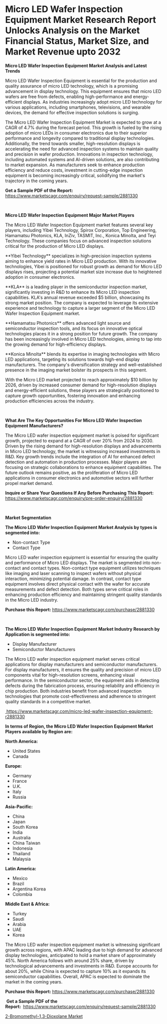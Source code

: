 <p><h1>Micro LED Wafer Inspection Equipment Market Research Report Unlocks Analysis on the Market Financial Status, Market Size, and Market Revenue upto 2032</h1></p><p><strong>Micro LED Wafer Inspection Equipment Market Analysis and Latest Trends</strong></p>
<p><p>Micro LED Wafer Inspection Equipment is essential for the production and quality assurance of micro LED technology, which is a promising advancement in display technology. This equipment ensures that micro LED wafers are free from defects, enabling high-performance and energy-efficient displays. As industries increasingly adopt micro LED technology for various applications, including smartphones, televisions, and wearable devices, the demand for effective inspection solutions is surging.</p><p>The Micro LED Wafer Inspection Equipment Market is expected to grow at a CAGR of 4.7% during the forecast period. This growth is fueled by the rising adoption of micro LEDs in consumer electronics due to their superior performance and longevity compared to traditional display technologies. Additionally, the trend towards smaller, high-resolution displays is accelerating the need for advanced inspection systems to maintain quality and precision in wafer production. Innovations in inspection technology, including automated systems and AI-driven solutions, are also contributing to market expansion. As manufacturers seek to enhance production efficiency and reduce costs, investment in cutting-edge inspection equipment is becoming increasingly critical, solidifying the market's trajectory in the coming years.</p></p>
<p><strong>Get a Sample PDF of the Report:&nbsp;</strong> <a href="https://www.marketscagr.com/enquiry/request-sample/2881330?utm_campaign=1836&utm_medium=2&utm_source=Github&utm_content=ia&utm_term=12032025&utm_id=micro-led-wafer-inspection-equipment">https://www.marketscagr.com/enquiry/request-sample/2881330</a></p>
<p>&nbsp;</p>
<p><strong>Micro LED Wafer Inspection Equipment Major Market Players</strong></p>
<p><p>The Micro LED Wafer Inspection Equipment market features several key players, including Yibei Technology, Spirox Corporation, Top Engineering, Hamamatsu Photonics, KLA, InZiv, TASMIT, Inc., Konica Minolta, and Teyi Technology. These companies focus on advanced inspection solutions critical for the production of Micro LED displays.</p><p>**Yibei Technology** specializes in high-precision inspection systems aiming to enhance yield rates in Micro LED production. With its innovative technologies, Yibei is positioned for robust growth as demand for Micro LED displays rises, projecting a potential market size increase due to heightened adoption in consumer electronics.</p><p>**KLA** is a leading player in the semiconductor inspection market, significantly investing in R&D to enhance its Micro LED inspection capabilities. KLA's annual revenue exceeded $5 billion, showcasing its strong market position. The company is expected to leverage its extensive experience and technology to capture a larger segment of the Micro LED Wafer Inspection Equipment market.</p><p>**Hamamatsu Photonics** offers advanced light source and semiconductor inspection tools, and its focus on innovative optical technologies places it in a strong position for future growth. The company has been increasingly involved in Micro LED technologies, aiming to tap into the growing demand for high-efficiency displays.</p><p>**Konica Minolta** blends its expertise in imaging technologies with Micro LED applications, targeting its solutions towards high-end display manufacturers. The company's diversification strategy and well-established presence in the imaging market bolster its prospects in this segment.</p><p>With the Micro LED market projected to reach approximately $10 billion by 2026, driven by increased consumer demand for high-resolution displays and energy-efficient solutions, these players are strategically positioned to capture growth opportunities, fostering innovation and enhancing production efficiencies across the industry.</p></p>
<p>&nbsp;</p>
<p><strong>What Are The Key Opportunities For Micro LED Wafer Inspection Equipment Manufacturers?</strong></p>
<p><p>The Micro LED wafer inspection equipment market is poised for significant growth, projected to expand at a CAGR of over 20% from 2024 to 2030. Driven by the rising demand for high-resolution displays and advancements in Micro LED technology, the market is witnessing increased investments in R&D. Key growth trends include the integration of AI for enhanced defect detection and automation in production processes. Major players are focusing on strategic collaborations to enhance equipment capabilities. The future outlook remains positive, as the proliferation of Micro LED applications in consumer electronics and automotive sectors will further propel market demand.</p></p>
<p><strong>Inquire or Share Your Questions If Any Before Purchasing This Report:</strong> <a href="https://www.marketscagr.com/enquiry/pre-order-enquiry/2881330?utm_campaign=1836&utm_medium=2&utm_source=Github&utm_content=ia&utm_term=12032025&utm_id=micro-led-wafer-inspection-equipment">https://www.marketscagr.com/enquiry/pre-order-enquiry/2881330</a></p>
<p>&nbsp;</p>
<p><strong>Market Segmentation</strong></p>
<p><strong>The Micro LED Wafer Inspection Equipment Market Analysis by types is segmented into:</strong></p>
<p><ul><li>Non-contact Type</li><li>Contact Type</li></ul></p>
<p><p>Micro LED wafer inspection equipment is essential for ensuring the quality and performance of Micro LED displays. The market is segmented into non-contact and contact types. Non-contact type equipment utilizes techniques like imaging and laser scanning to inspect wafers without physical interaction, minimizing potential damage. In contrast, contact type equipment involves direct physical contact with the wafer for accurate measurements and defect detection. Both types serve critical roles in enhancing production efficiency and maintaining stringent quality standards in the Micro LED industry.</p></p>
<p><strong>Purchase this Report:&nbsp;</strong><a href="https://www.marketscagr.com/purchase/2881330?utm_campaign=1836&utm_medium=2&utm_source=Github&utm_content=ia&utm_term=12032025&utm_id=micro-led-wafer-inspection-equipment">https://www.marketscagr.com/purchase/2881330</a></p>
<p>&nbsp;</p>
<p><strong>The Micro LED Wafer Inspection Equipment Market Industry Research by Application is segmented into:</strong></p>
<p><ul><li>Display Manufacturer</li><li>Semiconductor Manufacturers</li></ul></p>
<p><p>The Micro LED wafer inspection equipment market serves critical applications for display manufacturers and semiconductor manufacturers. For display manufacturers, it ensures the quality and precision of micro LED components vital for high-resolution screens, enhancing visual performance. In the semiconductor sector, the equipment aids in detecting defects during the fabrication process, ensuring reliability and efficiency in chip production. Both industries benefit from advanced inspection technologies that promote cost-effectiveness and adherence to stringent quality standards in a competitive market.</p></p>
<p><a href="https://www.marketscagr.com/micro-led-wafer-inspection-equipment-r2881330?utm_campaign=1836&utm_medium=2&utm_source=Github&utm_content=ia&utm_term=12032025&utm_id=micro-led-wafer-inspection-equipment">&nbsp;https://www.marketscagr.com/micro-led-wafer-inspection-equipment-r2881330</a></p>
<p><strong>In terms of Region, the Micro LED Wafer Inspection Equipment Market Players available by Region are:</strong></p>
<p>
    <p> <strong> North America: </strong>
        <ul>
            <li>United States</li>
            <li>Canada</li>
        </ul>
        </p> 
    <p> <strong> Europe: </strong>
        <ul>
            <li>Germany</li>
            <li>France</li>
            <li>U.K.</li>
            <li>Italy</li>
            <li>Russia</li>
        </ul>
        </p> 
    <p> <strong> Asia-Pacific: </strong>
        <ul>
            <li>China</li>
            <li>Japan</li>
            <li>South Korea</li>
            <li>India</li>
            <li>Australia</li>
            <li>China Taiwan</li>
            <li>Indonesia</li>
            <li>Thailand</li>
            <li>Malaysia</li>
        </ul>
        </p> 
    <p> <strong> Latin America: </strong>
        <ul>
            <li>Mexico</li>
            <li>Brazil</li>
            <li>Argentina Korea</li>
            <li>Colombia</li>
        </ul>
        </p> 
    <p> <strong> Middle East & Africa: </strong>
        <ul>
            <li>Turkey</li>
            <li>Saudi</li>
            <li>Arabia</li>
            <li>UAE</li>
            <li>Korea</li>
        </ul>
    </p>
    </p>
<p><p>The Micro LED wafer inspection equipment market is witnessing significant growth across regions, with APAC leading due to high demand for advanced display technologies, anticipated to hold a market share of approximately 45%. North America follows with around 25% share, driven by technological advancements and investments in R&D. Europe accounts for about 20%, while China is expected to capture 10% as it expands its semiconductor capabilities. Overall, APAC is expected to dominate the market in the coming years.</p></p>
<p><strong>Purchase this Report: </strong><a href="https://www.marketscagr.com/purchase/2881330?utm_campaign=1836&utm_medium=2&utm_source=Github&utm_content=ia&utm_term=12032025&utm_id=micro-led-wafer-inspection-equipment">https://www.marketscagr.com/purchase/2881330</a></p>
<p>&nbsp;<strong>Get a Sample PDF of the Report:&nbsp;&nbsp;</strong><a href="https://www.marketscagr.com/enquiry/request-sample/2881330?utm_campaign=1836&utm_medium=2&utm_source=Github&utm_content=ia&utm_term=12032025&utm_id=micro-led-wafer-inspection-equipment">https://www.marketscagr.com/enquiry/request-sample/2881330</a></p>
<p><strong></strong></p>
<p><p><a href="https://github.com/guneycigdem35/Market-Research-Report-List-5/blob/main/2-bromomethyl-13-dioxolane-market.md?utm_campaign=1836&utm_medium=2&utm_source=Github&utm_content=ia&utm_term=12032025&utm_id=micro-led-wafer-inspection-equipment">2-Bromomethyl-1,3-Dioxolane Market</a></p></p>